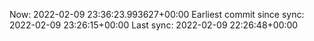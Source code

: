 Now: 2022-02-09 23:36:23.993627+00:00 Earliest commit since sync: 2022-02-09 23:26:15+00:00 Last sync: 2022-02-09 22:26:48+00:00
